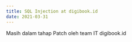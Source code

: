 ```yaml
---
title: SQL Injection at digibook.id
date: 2021-03-31
---
```


Masih dalam tahap Patch oleh team IT digibook.id
